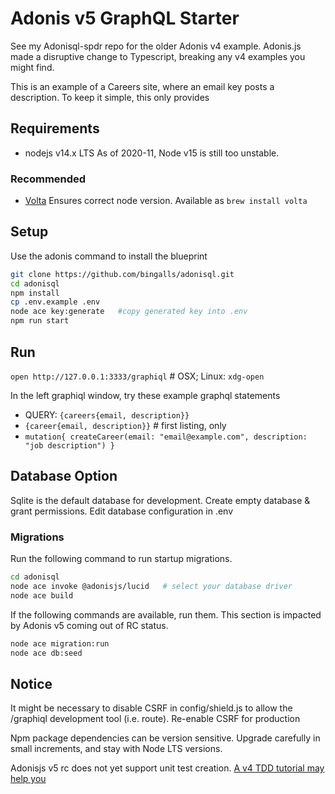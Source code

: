 # Adonis v5 GraphQL Starter
See my Adonisql-spdr repo for the older Adonis v4 example.
Adonis.js made a disruptive change to Typescript, breaking any v4 examples you might find.

This is an example of a Careers site, where an email key posts a description.
To keep it simple, this only provides 

## Requirements
* nodejs v14.x LTS
As of 2020-11, Node v15 is still too unstable.

### Recommended
* [Volta](https://volta.sh/) Ensures correct node version. Available as `brew install volta`

## Setup

Use the adonis command to install the blueprint

```bash
git clone https://github.com/bingalls/adonisql.git
cd adonisql
npm install
cp .env.example .env
node ace key:generate   #copy generated key into .env
npm run start
```

## Run
`open http://127.0.0.1:3333/graphiql` # OSX; Linux: `xdg-open`

In the left graphiql window, try these example graphql statements
* QUERY: ` {careers{email, description}} `
* ` {career{email, description}} `    # first listing, only
* ` mutation{ createCareer(email: "email@example.com", description: "job description") } `

## Database Option
Sqlite is the default database for development.
Create empty database & grant permissions.
Edit database configuration in .env

### Migrations

Run the following command to run startup migrations.

```bash
cd adonisql
node ace invoke @adonisjs/lucid   # select your database driver
node ace build
```
If the following commands are available, run them. This section is impacted
by Adonis v5 coming out of RC status.
```bash
node ace migration:run
node ace db:seed
```
## Notice
It might be necessary to disable CSRF in config/shield.js to allow the /graphiql development tool (i.e. route).
Re-enable CSRF for production

Npm package dependencies can be version sensitive. Upgrade carefully in
small increments, and stay with Node LTS versions.

Adonisjs v5 rc does not yet support unit test creation.
[A v4 TDD tutorial may help you
](https://dev.to/michi/tdd-course-with-adonisjs-1-let-s-build-a-simple-forum-199)

